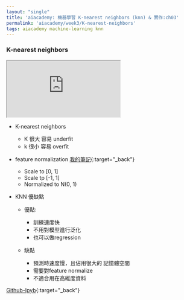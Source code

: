 ```yaml
---
layout: "single"
title: 'aiacademy: 機器學習 K-nearest neighbors (knn) & 實作:ch03'
permalink: 'aiacademy/week3/K-nearest-neighbors'
tags: aiacademy machine-learning knn
---
```


### K-nearest neighbors


<iframe src="https://www.youtube.com/embed/0RIJUK0il2I" fra
meborder="0" allow="accelerometer; autoplay; encrypted-media; gyroscope; picture-in-picture" allowfullscreen></iframe>

- K-nearest neighbors
   - K 很大 容易 underfit
   - k 很小 容易 overfit

- feature normalization [我的筆記](https://yuting3656.github.io/yutingblog/ml-coursera/week2/multivariate-linear-regression){:target="_back"}
   - Scale to [0, 1]
   - Scale tp [-1, 1]
   - Normalized to N(0, 1)

- KNN 優缺點
   - 優點:
      - 訓練速度快
      - 不用對模型進行泛化
      - 也可以做regression

   - 缺點
      - 預測時速度慢，且佔用很大的 記憶體空間 
      - 需要對feature normalize 
      - 不適合用在高維度資料

[Github-Ipyb](https://github.com/yuting3656/aiacademy/tree/master/week2/machine-learning/Chapter3){:target="_back"}






